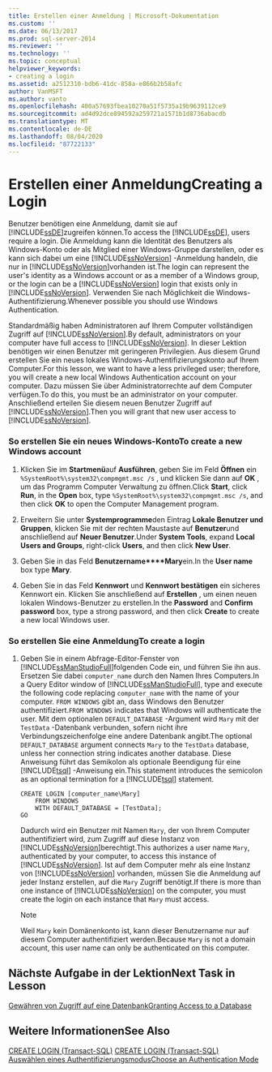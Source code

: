 ```yaml
---
title: Erstellen einer Anmeldung | Microsoft-Dokumentation
ms.custom: ''
ms.date: 06/13/2017
ms.prod: sql-server-2014
ms.reviewer: ''
ms.technology: ''
ms.topic: conceptual
helpviewer_keywords:
- creating a login
ms.assetid: a2512310-bdb6-41dc-858a-e866b2b58afc
author: VanMSFT
ms.author: vanto
ms.openlocfilehash: 400a57693fbea10270a51f5735a19b9639112ce9
ms.sourcegitcommit: ad4d92dce894592a259721a1571b1d8736abacdb
ms.translationtype: MT
ms.contentlocale: de-DE
ms.lasthandoff: 08/04/2020
ms.locfileid: "87722133"
---
```

# <a name="creating-a-login"></a><span data-ttu-id="bbb8b-102">Erstellen einer Anmeldung</span><span class="sxs-lookup"><span data-stu-id="bbb8b-102">Creating a Login</span></span>
  <span data-ttu-id="bbb8b-103">Benutzer benötigen eine Anmeldung, damit sie auf [!INCLUDE[ssDE](../includes/ssde-md.md)]zugreifen können.</span><span class="sxs-lookup"><span data-stu-id="bbb8b-103">To access the [!INCLUDE[ssDE](../includes/ssde-md.md)], users require a login.</span></span> <span data-ttu-id="bbb8b-104">Die Anmeldung kann die Identität des Benutzers als Windows-Konto oder als Mitglied einer Windows-Gruppe darstellen, oder es kann sich dabei um eine [!INCLUDE[ssNoVersion](../includes/ssnoversion-md.md)] -Anmeldung handeln, die nur in [!INCLUDE[ssNoVersion](../includes/ssnoversion-md.md)]vorhanden ist.</span><span class="sxs-lookup"><span data-stu-id="bbb8b-104">The login can represent the user's identity as a Windows account or as a member of a Windows group, or the login can be a [!INCLUDE[ssNoVersion](../includes/ssnoversion-md.md)] login that exists only in [!INCLUDE[ssNoVersion](../includes/ssnoversion-md.md)].</span></span> <span data-ttu-id="bbb8b-105">Verwenden Sie nach Möglichkeit die Windows-Authentifizierung.</span><span class="sxs-lookup"><span data-stu-id="bbb8b-105">Whenever possible you should use Windows Authentication.</span></span>  
  
 <span data-ttu-id="bbb8b-106">Standardmäßig haben Administratoren auf Ihrem Computer vollständigen Zugriff auf [!INCLUDE[ssNoVersion](../includes/ssnoversion-md.md)].</span><span class="sxs-lookup"><span data-stu-id="bbb8b-106">By default, administrators on your computer have full access to [!INCLUDE[ssNoVersion](../includes/ssnoversion-md.md)].</span></span> <span data-ttu-id="bbb8b-107">In dieser Lektion benötigen wir einen Benutzer mit geringeren Privilegien. Aus diesem Grund erstellen Sie ein neues lokales Windows-Authentifizierungskonto auf Ihrem Computer.</span><span class="sxs-lookup"><span data-stu-id="bbb8b-107">For this lesson, we want to have a less privileged user; therefore, you will create a new local Windows Authentication account on your computer.</span></span> <span data-ttu-id="bbb8b-108">Dazu müssen Sie über Administratorrechte auf dem Computer verfügen.</span><span class="sxs-lookup"><span data-stu-id="bbb8b-108">To do this, you must be an administrator on your computer.</span></span> <span data-ttu-id="bbb8b-109">Anschließend erteilen Sie diesem neuen Benutzer Zugriff auf [!INCLUDE[ssNoVersion](../includes/ssnoversion-md.md)].</span><span class="sxs-lookup"><span data-stu-id="bbb8b-109">Then you will grant that new user access to [!INCLUDE[ssNoVersion](../includes/ssnoversion-md.md)].</span></span>  
  
### <a name="to-create-a-new-windows-account"></a><span data-ttu-id="bbb8b-110">So erstellen Sie ein neues Windows-Konto</span><span class="sxs-lookup"><span data-stu-id="bbb8b-110">To create a new Windows account</span></span>  
  
1.  <span data-ttu-id="bbb8b-111">Klicken Sie im **Startmenü**auf **Ausführen**, geben Sie im Feld **Öffnen** ein `%SystemRoot%\system32\compmgmt.msc /s` , und klicken Sie dann auf **OK** , um das Programm Computer Verwaltung zu öffnen.</span><span class="sxs-lookup"><span data-stu-id="bbb8b-111">Click **Start**, click **Run**, in the **Open** box, type `%SystemRoot%\system32\compmgmt.msc /s`, and then click **OK** to open the Computer Management program.</span></span>  
  
2.  <span data-ttu-id="bbb8b-112">Erweitern Sie unter **Systemprogramme**den Eintrag **Lokale Benutzer und Gruppen**, klicken Sie mit der rechten Maustaste auf **Benutzer**und anschließend auf **Neuer Benutzer**.</span><span class="sxs-lookup"><span data-stu-id="bbb8b-112">Under **System Tools**, expand **Local Users and Groups**, right-click **Users**, and then click **New User**.</span></span>  
  
3.  <span data-ttu-id="bbb8b-113">Geben Sie in das Feld **Benutzername\*\*\*\*Mary**ein.</span><span class="sxs-lookup"><span data-stu-id="bbb8b-113">In the **User name** box type **Mary**.</span></span>  
  
4.  <span data-ttu-id="bbb8b-114">Geben Sie in das Feld **Kennwort** und **Kennwort bestätigen** ein sicheres Kennwort ein. Klicken Sie anschließend auf **Erstellen** , um einen neuen lokalen Windows-Benutzer zu erstellen.</span><span class="sxs-lookup"><span data-stu-id="bbb8b-114">In the **Password** and **Confirm password** box, type a strong password, and then click **Create** to create a new local Windows user.</span></span>  
  
### <a name="to-create-a-login"></a><span data-ttu-id="bbb8b-115">So erstellen Sie eine Anmeldung</span><span class="sxs-lookup"><span data-stu-id="bbb8b-115">To create a login</span></span>  
  
1.  <span data-ttu-id="bbb8b-116">Geben Sie in einem Abfrage-Editor-Fenster von [!INCLUDE[ssManStudioFull](../includes/ssmanstudiofull-md.md)]folgenden Code ein, und führen Sie ihn aus. Ersetzen Sie dabei `computer_name` durch den Namen Ihres Computers.</span><span class="sxs-lookup"><span data-stu-id="bbb8b-116">In a Query Editor window of [!INCLUDE[ssManStudioFull](../includes/ssmanstudiofull-md.md)], type and execute the following code replacing `computer_name` with the name of your computer.</span></span> <span data-ttu-id="bbb8b-117">`FROM WINDOWS` gibt an, dass Windows den Benutzer authentifiziert.</span><span class="sxs-lookup"><span data-stu-id="bbb8b-117">`FROM WINDOWS` indicates that Windows will authenticate the user.</span></span> <span data-ttu-id="bbb8b-118">Mit dem optionalen `DEFAULT_DATABASE` -Argument wird `Mary` mit der `TestData` -Datenbank verbunden, sofern nicht ihre Verbindungszeichenfolge eine andere Datenbank angibt.</span><span class="sxs-lookup"><span data-stu-id="bbb8b-118">The optional `DEFAULT_DATABASE` argument connects `Mary` to the `TestData` database, unless her connection string indicates another database.</span></span> <span data-ttu-id="bbb8b-119">Diese Anweisung führt das Semikolon als optionale Beendigung für eine [!INCLUDE[tsql](../includes/tsql-md.md)] -Anweisung ein.</span><span class="sxs-lookup"><span data-stu-id="bbb8b-119">This statement introduces the semicolon as an optional termination for a [!INCLUDE[tsql](../includes/tsql-md.md)] statement.</span></span>  
  
    ```  
    CREATE LOGIN [computer_name\Mary]  
        FROM WINDOWS  
        WITH DEFAULT_DATABASE = [TestData];  
    GO  
    ```  
  
     <span data-ttu-id="bbb8b-120">Dadurch wird ein Benutzer mit Namen `Mary`, der von Ihrem Computer authentifiziert wird, zum Zugriff auf diese Instanz von [!INCLUDE[ssNoVersion](../includes/ssnoversion-md.md)]berechtigt.</span><span class="sxs-lookup"><span data-stu-id="bbb8b-120">This authorizes a user name `Mary`, authenticated by your computer, to access this instance of [!INCLUDE[ssNoVersion](../includes/ssnoversion-md.md)].</span></span> <span data-ttu-id="bbb8b-121">Ist auf dem Computer mehr als eine Instanz von [!INCLUDE[ssNoVersion](../includes/ssnoversion-md.md)] vorhanden, müssen Sie die Anmeldung auf jeder Instanz erstellen, auf die `Mary` Zugriff benötigt.</span><span class="sxs-lookup"><span data-stu-id="bbb8b-121">If there is more than one instance of [!INCLUDE[ssNoVersion](../includes/ssnoversion-md.md)] on the computer, you must create the login on each instance that `Mary` must access.</span></span>  
  
    > [!NOTE]  
    >  <span data-ttu-id="bbb8b-122">Weil `Mary` kein Domänenkonto ist, kann dieser Benutzername nur auf diesem Computer authentifiziert werden.</span><span class="sxs-lookup"><span data-stu-id="bbb8b-122">Because `Mary` is not a domain account, this user name can only be authenticated on this computer.</span></span>  
  
## <a name="next-task-in-lesson"></a><span data-ttu-id="bbb8b-123">Nächste Aufgabe in der Lektion</span><span class="sxs-lookup"><span data-stu-id="bbb8b-123">Next Task in Lesson</span></span>  
 [<span data-ttu-id="bbb8b-124">Gewähren von Zugriff auf eine Datenbank</span><span class="sxs-lookup"><span data-stu-id="bbb8b-124">Granting Access to a Database</span></span>](lesson-2-2-granting-access-to-a-database.md)  
  
## <a name="see-also"></a><span data-ttu-id="bbb8b-125">Weitere Informationen</span><span class="sxs-lookup"><span data-stu-id="bbb8b-125">See Also</span></span>  
 <span data-ttu-id="bbb8b-126">[CREATE LOGIN &#40;Transact-SQL&#41;](/sql/t-sql/statements/create-login-transact-sql) </span><span class="sxs-lookup"><span data-stu-id="bbb8b-126">[CREATE LOGIN &#40;Transact-SQL&#41;](/sql/t-sql/statements/create-login-transact-sql) </span></span>  
 [<span data-ttu-id="bbb8b-127">Auswählen eines Authentifizierungsmodus</span><span class="sxs-lookup"><span data-stu-id="bbb8b-127">Choose an Authentication Mode</span></span>](../relational-databases/security/choose-an-authentication-mode.md)  
  
  
